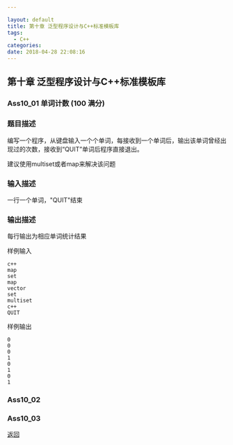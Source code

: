 ```yaml
---

layout: default
title: 第十章 泛型程序设计与C++标准模板库
tags:
  - C++
categories:
date: 2018-04-28 22:08:16
---
```


## 第十章 泛型程序设计与C++标准模板库

### Ass10_01 单词计数 (100 满分)

### 题目描述
编写一个程序，从键盘输入一个个单词，每接收到一个单词后，输出该单词曾经出现过的次数，接收到“QUIT”单词后程序直接退出。

建议使用multiset或者map来解决该问题

### 输入描述
一行一个单词，"QUIT"结束

### 输出描述
每行输出为相应单词统计结果


样例输入
```
c++
map
set
map
vector
set
multiset
c++
QUIT
```

样例输出
```
0
0
0
1
0
1
0
1
```

### Ass10_02 

### Ass10_03 


[返回](./)
